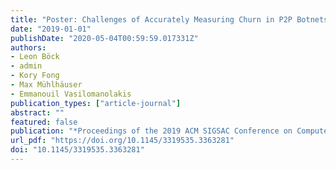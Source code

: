 ```yaml
---
title: "Poster: Challenges of Accurately Measuring Churn in P2P Botnets"
date: "2019-01-01"
publishDate: "2020-05-04T00:59:59.017331Z"
authors: 
- Leon Böck 
- admin
- Kory Fong
- Max Mühlhäuser
- Emmanouil Vasilomanolakis
publication_types: ["article-journal"]
abstract: ""
featured: false
publication: "*Proceedings of the 2019 ACM SIGSAC Conference on Computer and Communications Security, CCS 2019, London, UK, November 11-15, 2019*"
url_pdf: "https://doi.org/10.1145/3319535.3363281"
doi: "10.1145/3319535.3363281"
---
```


